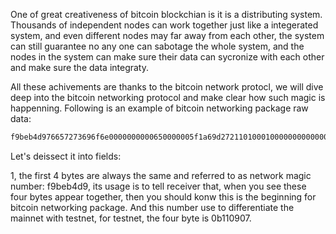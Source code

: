 One of great creativeness of bitcoin blockchian is it is a distributing system. Thousands of independent nodes can work together just like a
integerated system, and even different nodes may far away from each other, the system can still guarantee no any one can sabotage the whole
system, and the nodes in the system can make sure their data can sycronize with each other and make sure the data integraty.

All these achivements are thanks to the bitcoin network protocl, we will dive deep into the bitcoin networking protocol and make clear how 
such magic is happenning. Following is an example of bitcoin networking package raw data:

```go
f9beb4d976657273696f6e0000000000650000005f1a69d2721101000100000000000000bc8f5e5400000000010000000000000000000000000000000000ffffc61b6409208d010000000000000000000000000000000000ffffcb0071c0208d128035cbc97953f80f2f5361746f7368693a302e392e332fcf05050001
```
Let's deissect it into fields:

1, the first 4 bytes are always the same and referred to as network magic number: f9beb4d9, its usage is to tell receiver that, when you see
these four bytes appear together, then you should konw this is the beginning for bitcoin networking package. And this number use to 
differentiate the mainnet with testnet, for testnet, the four byte is 0b110907.




